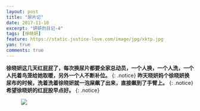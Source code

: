 ```yaml
---
layout: post
title: "尿片记"
date: 2017-11-10
excerpt: "妍妍的日记-4"
tags: [徐晓妍]
feature: https://static.justice-love.com/image/jpg/xktp.jpg
yan: true
comments: true
---
```


**徐晓妍这几天红屁屁了，每次换尿片都要全家总动员，一个人换，一个人洗，一个人托着鸟笼给她取暖，另外一个人不断补位。**
{: .notice}
**昨天晓妍妈个徐晓妍换尿布的时候，洗着洗着徐晓妍就一泡屎飙了出来，直接飙到了手臂上。**
{: .notice}
**希望徐晓妍的红屁股早点好。**
{: .notice}
<figure>
	<a href="{{ site.staticUrl }}/yanyan/image/IMG_1728.JPG"><img src="{{ site.staticUrl }}/yanyan/image/IMG_1728.JPG" /></a>
</figure>